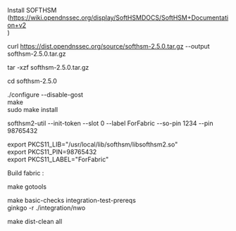 

Install SOFTHSM (https://wiki.opendnssec.org/display/SoftHSMDOCS/SoftHSM+Documentation+v2  
)  

curl https://dist.opendnssec.org/source/softhsm-2.5.0.tar.gz --output softhsm-2.5.0.tar.gz

tar -xzf softhsm-2.5.0.tar.gz

cd  softhsm-2.5.0

./configure --disable-gost  
make  
sudo make install  

softhsm2-util --init-token --slot 0 --label ForFabric --so-pin 1234 --pin 98765432   

export PKCS11_LIB="/usr/local/lib/softhsm/libsofthsm2.so"  
export PKCS11_PIN=98765432  
export PKCS11_LABEL="ForFabric"  

Build fabric :

make gotools  

make basic-checks integration-test-prereqs  
ginkgo -r ./integration/nwo  

make dist-clean all   
